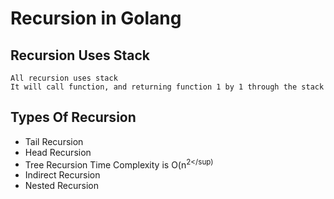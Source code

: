 # Recursion in Golang

## Recursion Uses Stack
```
All recursion uses stack
It will call function, and returning function 1 by 1 through the stack
```

## Types Of Recursion
- Tail Recursion
- Head Recursion
- Tree Recursion
Time Complexity is O(n<sup>2</sup)
- Indirect Recursion
- Nested Recursion
